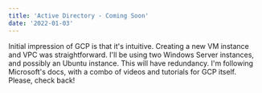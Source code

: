 ```yaml
---
title: 'Active Directory - Coming Soon'
date: '2022-01-03'
---
```


Initial impression of GCP is that it's intuitive. Creating a new VM instance and VPC was straightforward. I'll be using two Windows Server instances, and possibly an Ubuntu instance. This will have redundancy. I'm following Microsoft's docs, with a combo of videos and tutorials for GCP itself. Please, check back!


